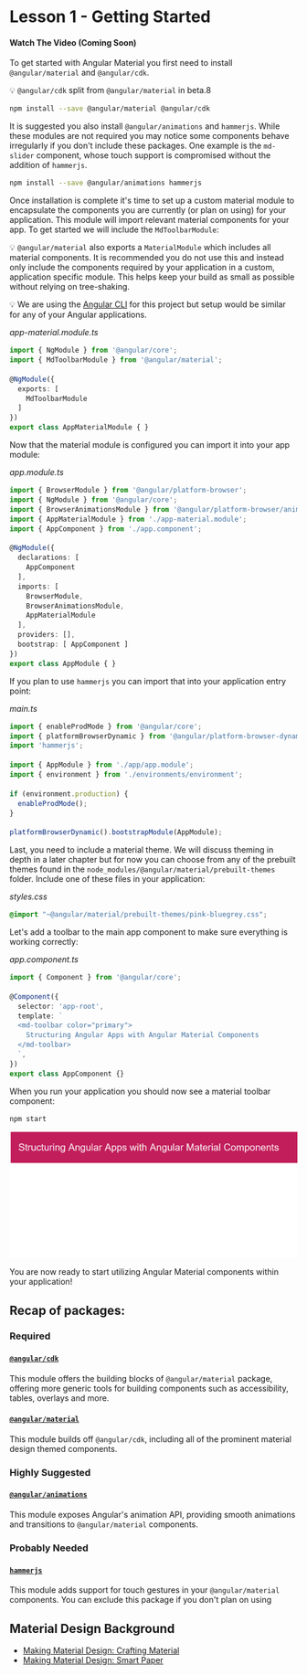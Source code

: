 # Lesson 1 - Getting Started

#### Watch The Video (Coming Soon)
To get started with Angular Material you first need to install `@angular/material` and `@angular/cdk`. 

:bulb:  `@angular/cdk` split from `@angular/material` in beta.8

```bash
npm install --save @angular/material @angular/cdk
```

It is suggested you also install `@angular/animations` and `hammerjs`. While these modules are not required you may notice some components behave irregularly if you don't include these packages. One example is the `md-slider` component, whose touch support is compromised without the addition of `hammerjs`.

```bash
npm install --save @angular/animations hammerjs
```

Once installation is complete it's time to set up a custom material module to encapsulate the components you are currently (or plan on using) for your application. This module will import relevant material components for your app. To get started we will include the `MdToolbarModule`:

:bulb: `@angular/material` also exports a `MaterialModule` which includes all material components. It is recommended you do not use this and instead only include the components required by your application in a custom, application specific module. This helps keep your build as small as possible without relying on tree-shaking.

:bulb: We are using the [Angular CLI](https://github.com/angular/angular-cli) for this project but setup would be similar for any of your Angular applications.

*app-material.module.ts*
```ts
import { NgModule } from '@angular/core';
import { MdToolbarModule } from '@angular/material';

@NgModule({
  exports: [
    MdToolbarModule
  ]
})
export class AppMaterialModule { }
```

Now that the material module is configured you can import it into your app module:

*app.module.ts*
```ts
import { BrowserModule } from '@angular/platform-browser';
import { NgModule } from '@angular/core';
import { BrowserAnimationsModule } from '@angular/platform-browser/animations';
import { AppMaterialModule } from './app-material.module';
import { AppComponent } from './app.component';

@NgModule({
  declarations: [
    AppComponent
  ],
  imports: [
    BrowserModule,
    BrowserAnimationsModule,
    AppMaterialModule
  ],
  providers: [],
  bootstrap: [ AppComponent ]
})
export class AppModule { }
```

If you plan to use `hammerjs` you can import that into your application entry point:

*main.ts*
```ts
import { enableProdMode } from '@angular/core';
import { platformBrowserDynamic } from '@angular/platform-browser-dynamic';
import 'hammerjs';

import { AppModule } from './app/app.module';
import { environment } from './environments/environment';

if (environment.production) {
  enableProdMode();
}

platformBrowserDynamic().bootstrapModule(AppModule);
```

Last, you need to include a material theme. We will discuss theming in depth in a later chapter but for now you can choose from any of the prebuilt themes found in the `node_modules/@angular/material/prebuilt-themes` folder. Include one of these files in your application:

*styles.css*
```css
@import "~@angular/material/prebuilt-themes/pink-bluegrey.css";
``` 

Let's add a toolbar to the main app component to make sure everything is working correctly:

*app.component.ts*
```ts
import { Component } from '@angular/core';

@Component({
  selector: 'app-root',
  template: `
  <md-toolbar color="primary">
    Structuring Angular Apps with Angular Material Components
  </md-toolbar>
  `,
})
export class AppComponent {}
```

When you run your application you should now see a material toolbar component:

```bash
npm start
```

![First Toolbar](../../demo-app/src/assets/images/getting_started_1.png)

You are now ready to start utilizing Angular Material components within your application!

## Recap of packages:

### Required

#### [`@angular/cdk`](https://www.npmjs.com/package/@angular/cdk)

This module offers the building blocks of `@angular/material` package, offering more generic tools for building components such as accessibility, tables, overlays and more. 

#### [`@angular/material`](https://www.npmjs.com/package/@angular/material)

This module builds off `@angular/cdk`, including all of the prominent material design themed components. 

### Highly Suggested

#### [`@angular/animations`](https://www.npmjs.com/package/@angular/animations)

This module exposes Angular's animation API, providing smooth animations and transitions to `@angular/material` components. 

### Probably Needed

#### [`hammerjs`](https://www.npmjs.com/package/hammerjs)

This module adds support for touch gestures in your `@angular/material` components. You can exclude this package if you don't plan on using  

## Material Design Background
- [Making Material Design: Crafting Material](https://www.youtube.com/watch?v=Y0UEGsvcYvk)
- [Making Material Design: Smart Paper](https://www.youtube.com/watch?v=BUzUoc2ZOIo)
